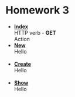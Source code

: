 # Homework 3
-  <u><strong>Index</strong></u><br>
    HTTP verb - **GET** <br>
    Action<br>
-  <u><strong>New</strong></u><br>
    Hello <br><br>
-  <u><strong>Create</strong></u><br>
    Hello<br><br>
-  <u><strong>Show</strong></u><br>
    Hello
